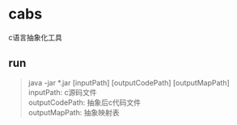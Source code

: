 # cabs
c语言抽象化工具

## run
> java -jar *.jar [inputPath] [outputCodePath] [outputMapPath]  
> inputPath: c源码文件  
> outputCodePath: 抽象后c代码文件  
> outputMapPath: 抽象映射表


